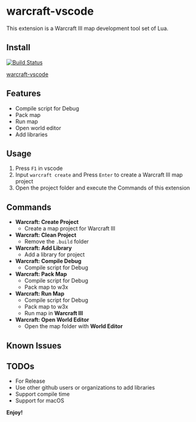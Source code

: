 # warcraft-vscode

This extension is a Warcraft III map development tool set of Lua.

## Install

[![Build Status](https://travis-ci.com/warcraft-iii/warcraft-vscode.svg?branch=master)](https://travis-ci.com/warcraft-iii/warcraft-vscode)

[warcraft-vscode](https://marketplace.visualstudio.com/items?itemName=Dencer.warcraft-vscode)

## Features

- Compile script for Debug
- Pack map
- Run map
- Open world editor
- Add libraries

## Usage

1. Press `F1` in vscode
2. Input `warcraft create` and Press `Enter` to create a Warcraft III map project
3. Open the project folder and execute the Commands of this extension

## Commands

- **Warcraft: Create Project**
    - Create a map project for Warcraft III
- **Warcraft: Clean Project**
    - Remove the `.build` folder
- **Warcraft: Add Library**
    - Add a library for project
- **Warcraft: Compile Debug**
    - Compile script for Debug
- **Warcraft: Pack Map**
    - Compile script for Debug
    - Pack map to w3x
- **Warcraft: Run Map**
    - Compile script for Debug
    - Pack map to w3x
    - Run map in **Warcraft III**
- **Warcraft: Open World Editor**
    - Open the map folder with **World Editor**

## Known Issues

## TODOs

- For Release
- Use other github users or organizations to add libraries
- Support compile time
- Support for macOS

**Enjoy!**
